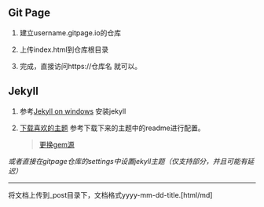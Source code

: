 ## Git Page

1. 建立username.gitpage.io的仓库


2. 上传index.html到仓库根目录
3. 完成，直接访问https://仓库名  就可以。



## Jekyll

1. 参考[Jekyll on windows](http://jekyllrb.com/docs/windows/) 安装jekyll

2. [下载喜欢的主题](http://jekyllthemes.org/) 参考下载下来的主题中的readme进行配置。

   > [更换gem源](https://gems.ruby-china.org/)



*或者直接在gitpage仓库的settings中设置jekyll主题（仅支持部分，并且可能有延迟）*



---

将文档上传到_post目录下，文档格式yyyy-mm-dd-title.[html/md]

